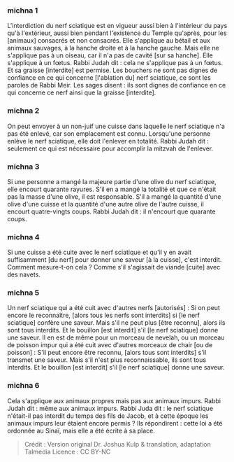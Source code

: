 
### michna 1
L'interdiction du nerf sciatique est en vigueur aussi bien à l'intérieur du pays qu'à l'extérieur, aussi bien pendant l'existence du Temple qu'après, pour les [animaux] consacrés et non consacrés. Elle s'applique au bétail et aux animaux sauvages, à la hanche droite et à la hanche gauche. Mais elle ne s'applique pas à un oiseau, car il n'a pas de cavité [sur sa hanche]. Elle s'applique à un fœtus. Rabbi Judah dit : cela ne s'applique pas à un fœtus. Et sa graisse [interdite] est permise. Les bouchers ne sont pas dignes de confiance en ce qui concerne [l'ablation du] nerf sciatique, ce sont les paroles de Rabbi Meir. Les sages disent : ils sont dignes de confiance en ce qui concerne ce nerf ainsi que la graisse [interdite].

### michna 2
On peut envoyer à un non-juif une cuisse dans laquelle le nerf sciatique n'a pas été enlevé, car son emplacement est connu. Lorsqu'une personne enlève le nerf sciatique, elle doit l'enlever en totalité. Rabbi Judah dit : seulement ce qui est nécessaire pour accomplir la mitzvah de l'enlever.

### michna 3
Si une personne a mangé la majeure partie d'une olive du nerf sciatique, elle encourt quarante rayures. S'il en a mangé la totalité et que ce n'était pas la masse d'une olive, il est responsable. S'il a mangé la quantité d'une olive d'une cuisse et la quantité d'une autre olive de l'autre cuisse, il encourt quatre-vingts coups. Rabbi Judah dit : il n'encourt que quarante coups.

### michna 4
Si une cuisse a été cuite avec le nerf sciatique et qu'il y en avait suffisamment [du nerf] pour donner une saveur [à la cuisse], c'est interdit. Comment mesure-t-on cela ? Comme s'il s'agissait de viande [cuite] avec des navets.

### michna 5
Un nerf sciatique qui a été cuit avec d'autres nerfs [autorisés] : Si on peut encore le reconnaître, [alors tous les nerfs sont interdits] si [le nerf sciatique] confère une saveur. Mais s'il ne peut plus [être reconnu], alors ils sont tous interdits. Et le bouillon [est interdit] s'il [le nerf sciatique] donne une saveur. Il en est de même pour un morceau de nevelah, ou un morceau de poisson impur qui a été cuit avec d'autres morceaux de chair [ou de poisson] : S'il peut encore être reconnu, [alors tous sont interdits] s'il transmet une saveur. Mais s'il n'est plus reconnaissable, ils sont tous interdits. Et le bouillon [est interdit] s'il [le nerf sciatique] donne une saveur.

### michna 6
Cela s'applique aux animaux propres mais pas aux animaux impurs. Rabbi Judah dit : même aux animaux impurs. Rabbi Juda dit : le nerf sciatique n'était-il pas interdit du temps des fils de Jacob, et à cette époque les animaux impurs leur étaient encore permis ? Ils répondirent : cette loi a été ordonnée au Sinaï, mais elle a été écrite à sa place.

>Crédit : Version original Dr. Joshua Kulp & translation, adaptation Talmedia
>Licence : CC BY-NC